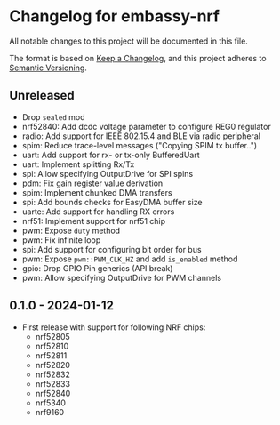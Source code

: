 # Changelog for embassy-nrf

All notable changes to this project will be documented in this file.

The format is based on [Keep a Changelog](https://keepachangelog.com/en/1.0.0/),
and this project adheres to [Semantic Versioning](https://semver.org/spec/v2.0.0.html).

## Unreleased

- Drop `sealed` mod
- nrf52840: Add dcdc voltage parameter to configure REG0 regulator
- radio: Add support for IEEE 802.15.4 and BLE via radio peripheral
- spim: Reduce trace-level messages ("Copying SPIM tx buffer..")
- uart: Add support for rx- or tx-only BufferedUart
- uart: Implement splitting Rx/Tx
- spi: Allow specifying OutputDrive for SPI spins
- pdm: Fix gain register value derivation
- spim: Implement chunked DMA transfers
- spi: Add bounds checks for EasyDMA buffer size
- uarte: Add support for handling RX errors
- nrf51: Implement support for nrf51 chip
- pwm: Expose `duty` method
- pwm: Fix infinite loop
- spi: Add support for configuring bit order for bus
- pwm: Expose `pwm::PWM_CLK_HZ` and add `is_enabled` method
- gpio: Drop GPIO Pin generics (API break)
- pwm: Allow specifying OutputDrive for PWM channels

## 0.1.0 - 2024-01-12

- First release with support for following NRF chips:
  - nrf52805
  - nrf52810
  - nrf52811
  - nrf52820
  - nrf52832
  - nrf52833
  - nrf52840
  - nrf5340
  - nrf9160

